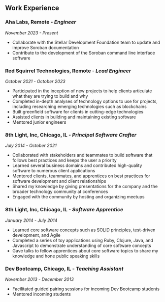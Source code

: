 ## Work Experience

### Aha Labs, Remote - _Engineer_

_November 2023 - Present_

- Collaborate with the Stellar Development Foundation team to update and improve Soroban documentation
- Contribute to the development of the Soroban command line interface software

### Red Squirrel Technologies, Remote - _Lead Engineer_

_October 2021 - October 2023_

- Participated in the inception of new projects to help clients articulate what they are trying to build and why
- Completed in-depth analyses of technology options to use for projects, including researching emerging technologies such as blockchains
- Built greenfield software for clients in cutting-edge technologies
- Assisted clients in building and maintaining existing software
- Mentored junior engineers

### 8th Light, Inc, Chicago, IL - _Principal Software Crafter_

_July 2014 - October 2021_

- Collaborated with stakeholders and teammates to build software that follows best practices and keeps the user a priority
- Learned several business domains and contributed high-quality software to numerous client applications
- Mentored clients, teammates, and apprentices on best practices for software development and client relationships
- Shared my knowledge by giving presentations for the company and the broader technology community at conferences
- Engaged with the community by hosting and organizing meetups

### 8th Light, Inc, Chicago, IL - _Software Apprentice_

_January 2014 - July 2014_

- Learned core software concepts such as SOLID principles, test-driven development, and Agile
- Completed a series of toy applications using Ruby, Clojure, Java, and Javascript to demonstrate understanding of core software concepts
- Gave talks to fellow apprentices about core software topics to share my knowledge and hone public speaking skills

### Dev Bootcamp, Chicago, IL - _Teaching Assistant_

_November 2013 - December 2013_

- Facilitated guided pairing sessions for incoming Dev Bootcamp students
- Mentored incoming students
